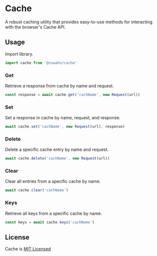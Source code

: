 # Cache
A robust caching utility that provides easy-to-use methods for interacting with the browser's Cache API.

## Usage  
Import library.  

```javascript
import cache from '@sswahn/cache'
```  

### Get  
Retrieve a response from cache by name and request.  

```javascript
const response = await cache.get('cachName', new Request(url))
```

### Set    
Set a response in cache by name, request, and response.  

```javascript
await cache.set('cachName', new Request(url), response)
```

### Delete  
Delete a specific cache entry by name and request.  

```javascript
await cache.delete('cachName', new Request(url))
```

### Clear    
Clear all entries from a specific cache by name.  

```javascript
await cache.clear('cachName')
```

### Keys    
Retrieve all keys from a specific cache by name.  

```javascript
const keys = await cache.keys('cachName')
```

## License
Cache is [MIT Licensed](https://github.com/sswahn/cache/blob/main/LICENSE)
